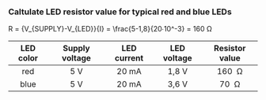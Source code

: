 ### Caltulate LED resistor value for typical red and blue LEDs

R = {V_{SUPPLY}-V_{LED}}{I} = \frac{5-1,8}{20∙10^-3} = 160 Ω

| **LED color** | **Supply voltage** | **LED current** | **LED voltage** | **Resistor value** |
| :-: | :-: | :-: | :-: | :-: |
| red | 5&nbsp;V | 20&nbsp;mA | 1,8&nbsp;V | 160&nbsp; Ω|
| blue | 5&nbsp;V | 20&nbsp;mA | 3,6&nbsp;V | 70&nbsp; Ω|
